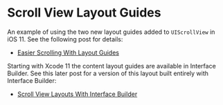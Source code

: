 #  Scroll View Layout Guides

An example of using the two new layout guides added to `UIScrollView` in iOS 11. See the following post for details:

+ [Easier Scrolling With Layout Guides](https://useyourloaf.com/blog/easier-scrolling-with-layout-guides/)

Starting with Xcode 11 the content layout guides are available in Interface Builder. See this later post for a version of this layout built entirely with Interface Builder:

+ [Scroll View Layouts With Interface Builder](https://useyourloaf.com/blog/scroll-view-layouts-with-interface-builder/)
